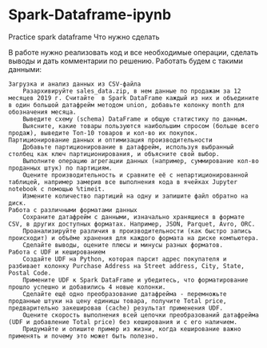 # Spark-Dataframe-ipynb
Practice spark dataframe
Что нужно сделать

В работе нужно реализовать код и все необходимые операции, сделать выводы и дать комментарии по решению. Работать будем с такими данными:

    Загрузка и анализ данных из CSV-файла
        Разархивируйте sales_data.zip, в нем данные по продажам за 12 месяцев 2019 г. Считайте  в Spark DataFrame каждый из них и объедините в один большой датафрейм методом union, добавьте колонку month для обозначения месяца.
        Выведите схему (schema) DataFrame и общую статистику по данным.
        Выясните, какие товары пользуются наибольшим спросом (больше всего продаж), выведите Топ-10 товаров и кол-во их покупок.
    Партиционирование данных и оптимизация производительности
        Добавьте партиционирование в датафрейм, используя выбранный столбец как ключ партиционирования, и объясните свой выбор.
        Выполните операцию агрегации данных (например, суммирование кол-во проданных штук) по партициям.
        Оцените производительность и сравните её с непартиционированной таблицей, например замерив все выполнения кода в ячейках Jupyter notebook с помощью %timeit. 
        Измените количество партиций на одну и запишите файл обратно на диск.
    Работа с различными форматами данных
        Сохраните датафрейм с данными, изначально хранящиеся в формате CSV, в других доступных форматах. Например, JSON, Parquet, Avro, ORC.
        Проанализируйте различия в производительности (как быстро запись происходит) и объёме хранения для каждого формата на диске компьютера.
        Сделайте выводы, оцените плюсы и минусы разных форматов.
    Работа с UDF и кешированием
        Создайте UDF на Python, которая парсит адрес покупателя и разбивает колонку Purchase Address на Street address, City, State, Postal Code. 
        Примените UDF к Spark DataFrame и убедитесь, что форматирование прошло успешно и добавились 4 новые колонки.
        Сделайте ещё одно преобразование датафрейма - перемножьте проданные штуки на цену единицы товара, получите Total price, предварительно закешировав (cache) результат применения UDF.
        Оцените скорость выполнения всей цепочки преобразований датафрейма (UDF и добавление Total price) без кеширования и с его наличием.
        Придумайте и опишите пример из жизни, когда кеширование важно применять и почему это может быть полезно.
